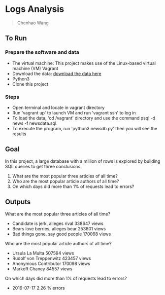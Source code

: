 # Logs Analysis
> Chenhao Wang

## To Run

### Prepare the software and data

- The virtual machine: This project makes use of the Linux-based virtual machine (VM) Vagrant
- Download the data: [download the data here](https://d17h27t6h515a5.cloudfront.net/topher/2016/August/57b5f748_newsdata/newsdata.zip) 
- Python3
- Clone this project

### Steps

- Open terminal and locate in vagrant directory
- Run 'vagrant up' to launch VM and run 'vagrant ssh' to log in
- To load the data, 'cd /vagrant' directory and use the command psql -d news -f newsdata.sql.
- To execute the program, run 'python3 newsdb.py' then you will see the results

## Goal

In this project, a large database with a million of rows is explored by building SQL queries to get three conclusions:
1. What are the most popular three articles of all time? 
2. Who are the most popular article authors of all time? 
3. On which days did more than 1% of requests lead to errors? 

## Outputs

What are the most popular three articles of all time?
- Candidate is jerk, alleges rival   	338647 views
- Bears love berries, alleges bear   	253801 views
- Bad things gone, say good people   	170098 views

Who are the most popular article authors of all time?
- Ursula La Multa                    	507594 views
- Rudolf von Treppenwitz             	423457 views
- Anonymous Contributor              	170098 views
- Markoff Chaney                     	 84557 views

On which days did more than 1% of requests lead to errors?
- 2016-07-17                         	  2.26 % errors
